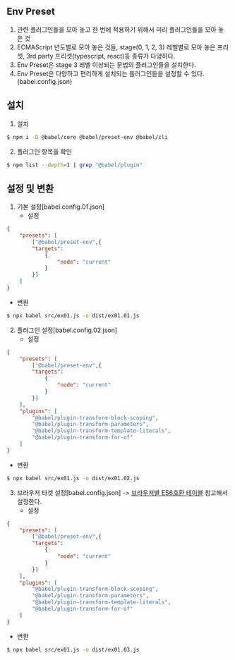 ## Env Preset
1. 관련 플러그인들을 모아 놓고 한 번에 적용하기 위해서 미리 플러그인들을 모아 놓은 것
2. ECMAScript 년도별로 모아 놓은 것들, stage(0, 1, 2, 3) 레벨별로 모아 놓은 프리셋, 3rd party 프리셋(typescript, react)등 종류가 다양하다.
3. Env Preset은 stage 3 레벨 이상되는 문법의 플러그인들을 설치한다.
4. Env Preset은 다양하고 편리하게 설치되는 플러그인들을 설정할 수 있다.(babel.config.json)

## 설치
1. 설치
```bash
$ npm i -D @babel/core @babel/preset-env @babel/cli
```

2. 플러그인 항목을 확인
```bash
$ npm list --depth=1 | grep "@babel/plugin"
```

## 설정 및 변환
1. 기본 설정[babel.config.01.json]
   - 설정
```json
{
    "presets": [
        ["@babel/preset-env",{
        "targets":
            {
                "node": "current"
            }
        }]
    ]
}
```
   - 변환
```bash
$ npx babel src/ex01.js -o dist/ex01.01.js
```

2. 플러그인 설정[babel.config.02.json]
   - 설정
```json
{
    "presets": [
        ["@babel/preset-env",{
        "targets":
            {
                "node": "current"
            }
        }]
    ],
    "plugins": [
        "@babel/plugin-transform-block-scoping",
        "@babel/plugin-transform-parameters",
        "@babel/plugin-transform-template-literals",
        "@babel/plugin-transform-for-of"
    ]
}

```
   - 변환
```bash
$ npx babel src/ex01.js -o dist/ex01.02.js
```

3. 브라우저 타겟 설정[babel.config.json] ->
   [브라우저별 ES6호환 테이블](https://kangax.github.io/compat-table/es6/) 참고해서 설정한다.
   - 설정
```json
{
    "presets": [
        ["@babel/preset-env",{
        "targets":
            {
                "node": "current"
            }
        }]
    ],
    "plugins": [
        "@babel/plugin-transform-block-scoping",
        "@babel/plugin-transform-parameters",
        "@babel/plugin-transform-template-literals",
        "@babel/plugin-transform-for-of"
    ]
}

```
   - 변환
```bash
$ npx babel src/ex01.js -o dist/ex01.03.js
```
